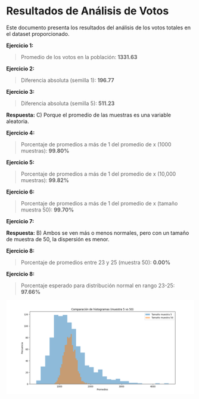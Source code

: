 # Resultados de Análisis de Votos

Este documento presenta los resultados del análisis de los votos totales en el dataset proporcionado.

**Ejercicio 1:**

> Promedio de los votos en la población: **1331.63**

**Ejercicio 2:**

> Diferencia absoluta (semilla 1): **196.77**

**Ejercicio 3:**

> Diferencia absoluta (semilla 5): **511.23**

**Respuesta:** C) Porque el promedio de las muestras es una variable aleatoria.

**Ejercicio 4:**

> Porcentaje de promedios a más de 1 del promedio de x (1000 muestras): **99.80%**

**Ejercicio 5:**

> Porcentaje de promedios a más de 1 del promedio de x (10,000 muestras): **99.82%**

**Ejercicio 6:**

> Porcentaje de promedios a más de 1 del promedio de x (tamaño muestra 50): **99.70%**

**Ejercicio 7:**

**Respuesta:** B) Ambos se ven más o menos normales, pero con un tamaño de muestra de 50, la dispersión es menor.

**Ejercicio 8:**

> Porcentaje de promedios entre 23 y 25 (muestra 50): **0.00%**

**Ejercicio 8:**

> Porcentaje esperado para distribución normal en rango 23-25: **97.66%**

![Comparación de histogramas](histogramas.png)
